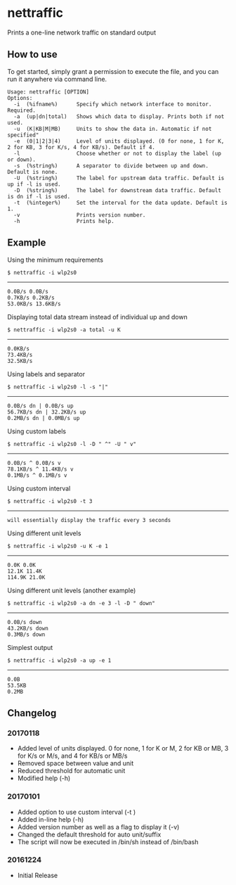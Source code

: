 # nettraffic
Prints a one-line network traffic on standard output

## How to use
To get started, simply grant a permission to execute the file, and you can run it anywhere via command line.

    Usage: nettraffic [OPTION]
    Options:
      -i  (%ifname%)      Specify which network interface to monitor. Required.
      -a  (up|dn|total)   Shows which data to display. Prints both if not used.
      -u  (K|KB|M|MB)     Units to show the data in. Automatic if not specified"
      -e  (0|1|2|3|4)     Level of units displayed. (0 for none, 1 for K, 2 for KB, 3 for K/s, 4 for KB/s). Default if 4.
      -l                  Choose whether or not to display the label (up or down).
      -s  (%string%)      A separator to divide between up and down. Default is none.
      -U  (%string%)      The label for upstream data traffic. Default is up if -l is used.
      -D  (%string%)      The label for downstream data traffic. Default is dn if -l is used.
      -t  (%integer%)     Set the interval for the data update. Default is 1.
      -v                  Prints version number.
      -h                  Prints help.
    
## Example
Using the minimum requirements

    $ nettraffic -i wlp2s0
---

    0.0B/s 0.0B/s
    0.7KB/s 0.2KB/s
    53.0KB/s 13.6KB/s

Displaying total data stream instead of individual up and down

    $ nettraffic -i wlp2s0 -a total -u K
---

    0.0KB/s
    73.4KB/s
    32.5KB/s

Using labels and separator

    $ nettraffic -i wlp2s0 -l -s "|"
---

    0.0B/s dn | 0.0B/s up
    56.7KB/s dn | 32.2KB/s up
    0.2MB/s dn | 0.0MB/s up

Using custom labels

    $ nettraffic -i wlp2s0 -l -D " ^" -U " v"
---

    0.0B/s ^ 0.0B/s v
    78.1KB/s ^ 11.4KB/s v
    0.1MB/s ^ 0.1MB/s v
    
Using custom interval

    $ nettraffic -i wlp2s0 -t 3
---

    will essentially display the traffic every 3 seconds

Using different unit levels

    $ nettraffic -i wlp2s0 -u K -e 1
---

    0.0K 0.0K
    12.1K 11.4K
    114.9K 21.0K

Using different unit levels (another example)

    $ nettraffic -i wlp2s0 -a dn -e 3 -l -D " down"
---

    0.0B/s down
    43.2KB/s down
    0.3MB/s down

Simplest output

    $ nettraffic -i wlp2s0 -a up -e 1
---

    0.0B
    53.5KB
    0.2MB

## Changelog

### 20170118
* Added level of units displayed. 0 for none, 1 for K or M, 2 for KB or MB, 3 for K/s or M/s, and 4 for KB/s or MB/s
* Removed space between value and unit
* Reduced threshold for automatic unit
* Modified help (-h)

### 20170101

* Added option to use custom interval (-t <seconds>)
* Added in-line help (-h)
* Added version number as well as a flag to display it (-v)
* Changed the default threshold for auto unit/suffix
* The script will now be executed in /bin/sh instead of /bin/bash

### 20161224

* Initial Release 
